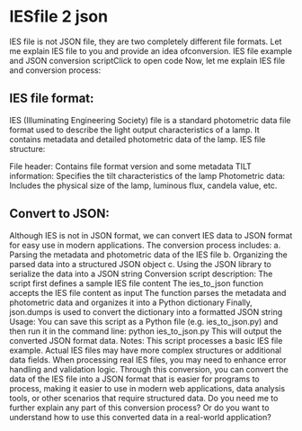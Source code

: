 
# IESfile 2 json
IES file is not JSON file, they are two completely different file formats. Let me explain IES file to you and provide an idea of ​​conversion.
IES file example and JSON conversion scriptClick to open code
Now, let me explain IES file and conversion process:

## IES file format:
IES (Illuminating Engineering Society) file is a standard photometric data file format used to describe the light output characteristics of a lamp. It contains metadata and detailed photometric data of the lamp.
IES file structure:

File header: Contains file format version and some metadata
TILT information: Specifies the tilt characteristics of the lamp
Photometric data: Includes the physical size of the lamp, luminous flux, candela value, etc.

## Convert to JSON:
Although IES is not in JSON format, we can convert IES data to JSON format for easy use in modern applications. The conversion process includes:
a. Parsing the metadata and photometric data of the IES file
b. Organizing the parsed data into a structured JSON object
c. Using the JSON library to serialize the data into a JSON string
Conversion script description:
The script first defines a sample IES file content
The ies_to_json function accepts the IES file content as input
The function parses the metadata and photometric data and organizes it into a Python dictionary
Finally, json.dumps is used to convert the dictionary into a formatted JSON string
Usage:
You can save this script as a Python file (e.g. ies_to_json.py) and then run it in the command line:
python ies_to_json.py
This will output the converted JSON format data.
Notes:
This script processes a basic IES file example. Actual IES files may have more complex structures or additional data fields.
When processing real IES files, you may need to enhance error handling and validation logic.
Through this conversion, you can convert the data of the IES file into a JSON format that is easier for programs to process, making it easier to use in modern web applications, data analysis tools, or other scenarios that require structured data.
Do you need me to further explain any part of this conversion process? Or do you want to understand how to use this converted data in a real-world application?

